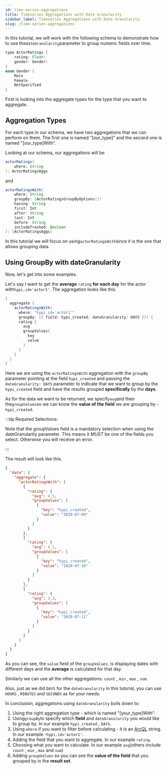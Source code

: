 ```yaml
---
id: time-series-aggregations
title: Timeseries Aggregations with Date Granularity
sidebar_label: Timeseries Aggregations with Date Granularity
slug: /time-series-aggregations
---
```


In this tutorial, we will work with the following schema to demonstrate how to use the`dateGranularity`parameter to group numeric fields over time.

```java
type ActorRatings {
    rating: Float!
    gender: Gender!
}
enum Gender {
    Male
    Female
    NotSpecified
}
```
First is looking into the aggregate types for the type that you want to aggregate.

## Aggregation Types

For each type in our schema, we have two aggregations that we can perform on them. The first one is named "\[our\_type\]" and the second one is named "\[our\_type\]With".

Looking at our schema, our aggregations will be

```java
actorRatings(
    where: String
): ActorRatingsAggs
```
and
```java
actorRatingsWith(
    where: String
    groupBy: [ActorRatingsGroupByOptions!]!
    having: String
    first: Int
    after: String
    last: Int
    before: String
    includeTrashed: Boolean
): [ActorRatingsAggs]
```
In this tutorial we will focus on using`actorRatingsWith`since it is the one that allows grouping data.

## Using GroupBy with dateGranularity

Now, let's get into some examples.

Let's say I want to get the **average** `rating` **for each day** for the actor with`hypi.id='actor1'`. The aggregation looks like this.
```java
{
  aggregate {
    actorRatingsWith(
      where: "hypi.id='actor1'"
      groupBy: [{ field: hypi_created, dateGranularity: DAYS }]) {
      rating {
        avg
        groupValues{
          key
          value
        }
      }
    }
  }
}
```

Here we are using the `actorRatingsWith` aggregation with the `groupBy` parameter pointing at the field `hypi_created` and passing the `dateGranularity: DAYS` parameter to indicate that we want to group by the `hypi_created` field and have the results grouped  **specifically**  by the  **days**.

As for the data we want to be returned, we specify`avg`and then the`groupValues`so we can know the **value of the field** we are grouping by -`hypi_created`.

:::tip Required Selections:

Note that the groupValues field is a mandatory selection when using the dateGranularity parameter. This means it _MUST_ be one of the fields you select. Otherwise you will receive an error.

:::

The result will look like this.

```json
{
  "data": {
    "aggregate": {
      "actorRatingsWith": [
        {
          "rating": {
            "avg": 4.5,
            "groupValues": [
              {
                "key": "hypi_created",
                "value": "2020-07-09"
              }
            ]
          }
        },
        {
          "rating": {
            "avg": 4.2,
            "groupValues": [
              {
                "key": "hypi_created",
                "value": "2020-07-10"
              }
            ]
          }
        },
        {
          "rating": {
            "avg": 3.3,
            "groupValues": [
              {
                "key": "hypi_created",
                "value": "2020-07-11"
              }
            ]
          }
        }
      ]
    }
  }
}
```

As you can see, the `value` field of the `groupValues`, is displaying dates with different days and the **average** is calculated for that day.

Similarly we can use all the other aggregations: `count` , `min` , `max` , `sum`.

Also, just as we did `DAYS` for the `dateGranularity` in this tutorial, you can use `HOURS` , `MINUTES` and `SECONDS` as for your needs.

In conclusion, aggregations using `dateGranularity` boils down to:

1.  Using the right aggregation type - which is named "\[your_type\]With".
2.  Using`groupBy`to specify which **field** and `dateGranularity` you would like to group by. In our example `hypi_created` , `DAYS`.
3.  Using `where` if you want to filter before calculating - it is an [ArcQL](arcql.md) string. In our example -`hypi.id='actor1'`.
4.  Adding the field that you want to aggregate. In our example `rating`.
5.  Choosing what you want to calculate. In our example `avg`(others include `count` , `min` , `max` and `sum`)
6.  Adding `groupValues` so you can see the **value of the field** that you grouped by in the **result set**.